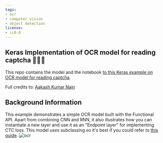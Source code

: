 ```yaml
---
tags:
- ocr
- computer vision
- object detection
license:
- cc0.0
---
```


## Keras Implementation of OCR model for reading captcha 🤖🦹🏻

This repo contains the model and the notebook [to this Keras example on OCR model for reading captcha](https://keras.io/examples/vision/captcha_ocr/).

Full credits to: [Aakash Kumar Nain](https://twitter.com/A_K_Nain)

## Background Information 
This example demonstrates a simple OCR model built with the Functional API. Apart from combining CNN and RNN, it also illustrates how you can instantiate a new layer and use it as an "Endpoint layer" for implementing CTC loss. 
This model uses subclassing so it's best if you could refer to [this guide](https://keras.io/guides/making_new_layers_and_models_via_subclassing/).
![ocr](https://keras.io/img/examples/vision/captcha_ocr/captcha_ocr_19_1.png)

